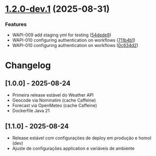 # [1.2.0-dev.1](https://github.com/jvfaria/weather-api/compare/v1.1.0...v1.2.0-dev.1) (2025-08-31)


### Features

* WAPI-009 add staging yml for testing ([54dede9](https://github.com/jvfaria/weather-api/commit/54dede98f209e1474be7b4c79a51fba06e2bfe88))
* WAPI-010 configuring authentication on workflows ([711b4b1](https://github.com/jvfaria/weather-api/commit/711b4b11add93b748fa180f8528361df9fa352f2))
* WAPI-010 configuring authentication on workflows ([0c634d2](https://github.com/jvfaria/weather-api/commit/0c634d203db516920ad08c08902c5f01daaef57c))

# Changelog

## [1.0.0] - 2025-08-24
- Primeira release estável do Weather API
- Geocode via Nominatim (cache Caffeine)
- Forecast via OpenMeteo (cache Caffeine)
- Dockerfile Java 21

## [1.1.0] - 2025-08-24
- Release estável com configurações de deploy em produção e homol (dev)
- Ajuste de configurações application e variáveis de ambiente
